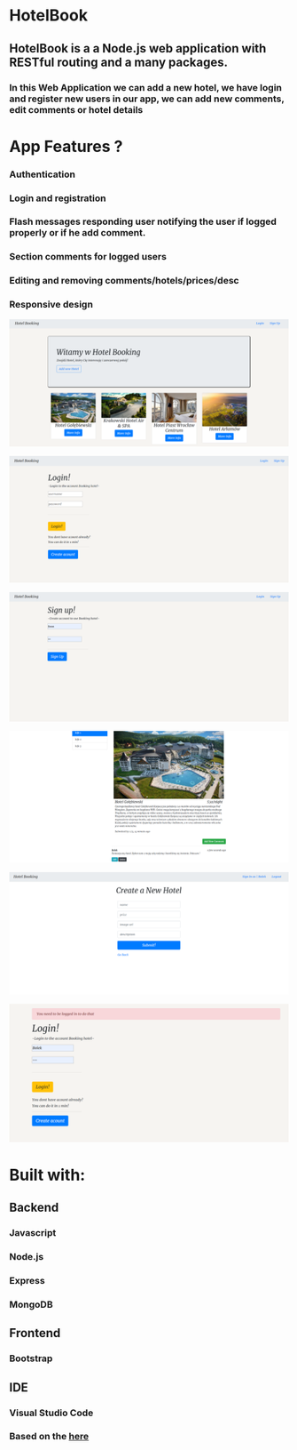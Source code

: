 # HotelBook

## HotelBook is a a Node.js web application with RESTful routing and a many packages.

### In this Web Application we can add a new hotel, we have login and register new users in our app, we can add new comments, edit comments or hotel details


# App Features ?

### Authentication 
### Login and registration
### Flash messages responding user notifying the user if logged properly or if he add comment.
### Section comments for logged users
### Editing and removing comments/hotels/prices/desc
### Responsive design 


![](1.PNG)

![](2.PNG)

![](3.PNG)

![](4.PNG)

![](5.PNG)

![](6.PNG)



# Built with: 

## Backend
### Javascript
### Node.js
### Express
### MongoDB

## Frontend
### Bootstrap

## IDE
### Visual Studio Code


### Based on the [here](https://yelpcamp-demo.herokuapp.com/login)





